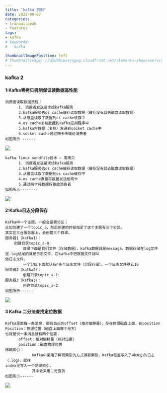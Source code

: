 ```yaml
---
title: "kafka 机制"
date: 2022-08-07
categories:
- tranquilpeak
- features
tags:
- kafka
# keywords:
# - kafka

thumbnailImagePosition: left
# thumbnailImage: //d1u9biwaxjngwg.cloudfront.net/elements-showcase/vintage-140.jpg
---
```


<!--more-->

### kafka 2

#### 1:Kafka零拷⻉机制保证读数据⾼性能

```
消费者读取数据流程：
      1. 消费者发送请求给kafka服务
      2.kafka服务去os cache缓存读取数据（缓存没有就去磁盘读取数据）
      3.从磁盘读取了数据到os cache缓存中
      4.os cache复制数据到kafka应⽤程序中
      5.kafka将数据（复制）发送到socket cache中
      6.socket cache通过⽹卡传输给消费者
如图所示 ------
```
![](/img/kafka1.png)


```
kafka linux sendfile技术 — 零拷⻉
      1. 消费者发送请求给kafka服务
      2.kafka服务去os cache缓存读取数据（缓存没有就去磁盘读取数据）
      3.从磁盘读取了数据到os cache缓存中
      4.os cache直接将数据发送给⽹卡
      5.通过⽹卡将数据传输给消费者
如图所示--------
```
![](/img/kafka2.png)


#### 2:Kafka⽇志分段保存

```
Kafka中⼀个主题，⼀般会设置分区；
⽐如创建了⼀个topic_a，然后创建的时候指定了这个主题有三个分区。
其实在三台服务器上，会创建三个⽬录。
服务器1（kafka1）：
    创建⽬录topic_a-0:
        ⽬录下⾯是我们⽂件（存储数据），kafka数据就是message，数据存储在log⽂件⾥.log结尾的就是⽇志⽂件，在kafka中把数据⽂件就叫            				做⽇志⽂件。
        ⼀个分区下⾯默认有n多个⽇志⽂件（分段存储），⼀个⽇志⽂件默认1G
服务器2（kafka2）：
		创建⽬录topic_a-1:
服务器3（kafka3）：
		创建⽬录topic_a-2:
如图所示------
```
![](/img/kafka3.png)


#### 3 Kafka 二分法查找定位数据

```
Kafka⾥⾯每⼀条消息，都有⾃⼰的offset（相对偏移量），存在物理磁盘上⾯，在position
Position：物理位置（磁盘上⾯哪个地⽅）
也就是说⼀条消息就有两个位置：
      offset：相对偏移量（相对位置）
      position：磁盘物理位置
稀疏索引：
			Kafka中采⽤了稀疏索引的⽅式读取索引，kafka每当写⼊了4k⼤⼩的⽇志（.log），就往
index⾥写⼊⼀个记录索引。
			其中会采⽤⼆分查找
如图所示------
```

![](/img/kafka4.png)